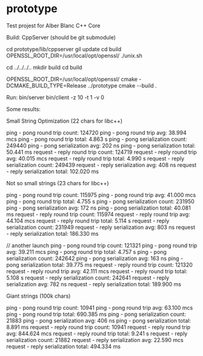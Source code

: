 # prototype
Test projest for Alber Blanc C++ Core

Build:
CppServer (should be git submodule)

cd prototype/lib/cppserver
gil update
cd build
OPENSSL_ROOT_DIR=/usr/local/opt/openssl/ ./unix.sh

cd ../../../.. 
mkdir build
cd build

OPENSSL_ROOT_DIR=/usr/local/opt/openssl/ cmake -DCMAKE_BUILD_TYPE=Release ../prototype
cmake --build . 

Run:
bin/server
bin/client -z 10 -t 1 -v 0 


Some results:

Small String Optimization (22 chars for libc++) 

ping - pong round trip count: 124720
ping - pong round trip avg: 38.994 mcs
ping - pong round trip total: 4.863 s
ping - pong serialization count: 249440
ping - pong serialization avg: 202 ns
ping - pong serialization total: 50.441 ms
request - reply round trip count: 124719
request - reply round trip avg: 40.015 mcs
request - reply round trip total: 4.990 s
request - reply serialization count: 249439
request - reply serialization avg: 408 ns
request - reply serialization total: 102.020 ms

Not so small strings (23 chars for libc++) 

ping - pong round trip count: 115975
ping - pong round trip avg: 41.000 mcs
ping - pong round trip total: 4.755 s
ping - pong serialization count: 231950
ping - pong serialization avg: 172 ns
ping - pong serialization total: 40.081 ms
request - reply round trip count: 115974
request - reply round trip avg: 44.104 mcs
request - reply round trip total: 5.114 s
request - reply serialization count: 231949
request - reply serialization avg: 803 ns
request - reply serialization total: 186.330 ms

// another launch
ping - pong round trip count: 121321
ping - pong round trip avg: 39.211 mcs
ping - pong round trip total: 4.757 s
ping - pong serialization count: 242642
ping - pong serialization avg: 163 ns
ping - pong serialization total: 39.775 ms
request - reply round trip count: 121320
request - reply round trip avg: 42.111 mcs
request - reply round trip total: 5.108 s
request - reply serialization count: 242641
request - reply serialization avg: 782 ns
request - reply serialization total: 189.900 ms

Giant strings (100k chars)

ping - pong round trip count: 10941
ping - pong round trip avg: 63.100 mcs
ping - pong round trip total: 690.385 ms
ping - pong serialization count: 21883
ping - pong serialization avg: 406 ns
ping - pong serialization total: 8.891 ms
request - reply round trip count: 10941
request - reply round trip avg: 844.624 mcs
request - reply round trip total: 9.241 s
request - reply serialization count: 21882
request - reply serialization avg: 22.590 mcs
request - reply serialization total: 494.334 ms
